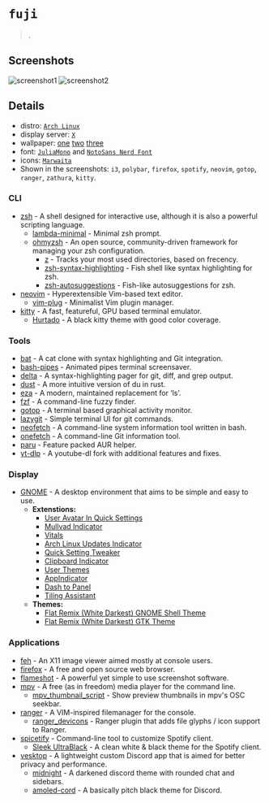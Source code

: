 # `fuji`
> .

## Screenshots

![screenshot1](screenshot1.png)
![screenshot2](screenshot2.png)

## Details
+ distro: [`Arch Linux`](https://www.archlinux.org/)
+ display server: [`X`](https://www.x.org/wiki/)
+ wallpaper: [one](https://github.com/notchum/wallpapers/blob/main/nature/flowers.jpg)
              [two](https://github.com/notchum/wallpapers/blob/main/nature/u04W.jpg)
              [three](https://github.com/notchum/wallpapers/blob/main/nature/saffu-Vya8eGk5Y64-unsplash.jpg)
+ font: [`JuliaMono`](https://juliamono.netlify.app/) and [`NotoSans Nerd Font`](https://www.nerdfonts.com/)
+ icons: [`Marwaita`](https://github.com/darkomarko42/Marwaita-Icons)
+ Shown in the screenshots: `i3`, `polybar`, `firefox`, `spotify`, `neovim`, `gotop`, `ranger`, `zathura`, `kitty`.

### CLI
- [zsh](https://github.com/zsh-users/zsh) - A shell designed for interactive use, although it is also a powerful scripting language.
    - [lambda-minimal](https://github.com/sohnryang/lambda-minimal-theme) - Minimal zsh prompt.
    - [ohmyzsh](https://github.com/ohmyzsh/ohmyzsh) - An open source, community-driven framework for managing your zsh configuration.
        - [z](https://github.com/rupa/z) - Tracks your most used directories, based on frecency.
        - [zsh-syntax-highlighting](https://github.com/zsh-users/zsh-syntax-highlighting) - Fish shell like syntax highlighting for zsh.
        - [zsh-autosuggestions](https://github.com/zsh-users/zsh-autosuggestions) - Fish-like autosuggestions for zsh.
- [neovim](https://github.com/neovim/neovim) - Hyperextensible Vim-based text editor.
    - [vim-plug](https://github.com/junegunn/vim-plug) - Minimalist Vim plugin manager.
- [kitty](https://sw.kovidgoyal.net/kitty/) - A fast, featureful, GPU based terminal emulator.
    - [Hurtado](https://github.com/dexpota/kitty-themes) - A black kitty theme with good color coverage.

### Tools
- [bat](https://github.com/sharkdp/bat) - A cat clone with syntax highlighting and Git integration.
- [bash-pipes](https://github.com/pipeseroni/pipes.sh) - Animated pipes terminal screensaver.
- [delta](https://github.com/dandavison/delta) - A syntax-highlighting pager for git, diff, and grep output.
- [dust](https://github.com/bootandy/dust) - A more intuitive version of du in rust.
- [eza](https://github.com/eza-community/eza) - A modern, maintained replacement for ‘ls’.
- [fzf](https://github.com/junegunn/fzf) - A command-line fuzzy finder.
- [gotop](https://github.com/xxxserxxx/gotop) - A terminal based graphical activity monitor.
- [lazygit](https://github.com/jesseduffield/lazygit) - Simple terminal UI for git commands.
- [neofetch](https://github.com/dylanaraps/neofetch) - A command-line system information tool written in bash.
- [onefetch](https://github.com/o2sh/onefetch) - A command-line Git information tool.
- [paru](https://github.com/Morganamilo/paru) - Feature packed AUR helper.
- [yt-dlp](https://github.com/yt-dlp/yt-dlp) - A youtube-dl fork with additional features and fixes.

### Display
- [GNOME](https://www.gnome.org/) - A desktop environment that aims to be simple and easy to use.
  - **Extenstions:**
    - [User Avatar In Quick Settings](https://extensions.gnome.org/extension/5506/user-avatar-in-quick-settings/)
    - [Mullvad Indicator](https://extensions.gnome.org/extension/3560/mullvad-indicator/)
    - [Vitals](https://extensions.gnome.org/extension/1460/vitals/)
    - [Arch Linux Updates Indicator](https://extensions.gnome.org/extension/1010/archlinux-updates-indicator/)
    - [Quick Setting Tweaker](https://extensions.gnome.org/extension/5446/quick-settings-tweaker/)
    - [Clipboard Indicator](https://extensions.gnome.org/extension/779/clipboard-indicator/)
    - [User Themes](https://extensions.gnome.org/extension/19/user-themes/)
    - [AppIndicator](https://extensions.gnome.org/extension/615/appindicator-support/)
    - [Dash to Panel](https://extensions.gnome.org/extension/1160/dash-to-panel/)
    - [Tiling Assistant](https://extensions.gnome.org/extension/3733/tiling-assistant/)
  - **Themes:**
    - [Flat Remix (White Darkest) GNOME Shell Theme](https://drasite.com/flat-remix-gnome)
    - [Flat Remix (White Darkest) GTK Theme](https://drasite.com/flat-remix-gtk)

### Applications
- [feh](https://feh.finalrewind.org/) - An X11 image viewer aimed mostly at console users.
- [firefox](https://mozilla.org/firefox) - A free and open source web browser.
- [flameshot](https://github.com/flameshot-org/flameshot) - A powerful yet simple to use screenshot software.
- [mpv](https://github.com/mpv-player/mpv) - A free (as in freedom) media player for the command line.
    - [mpv_thumbnail_script](https://github.com/marzzzello/mpv_thumbnail_script) - Show preview thumbnails in mpv's OSC seekbar.
- [ranger](https://github.com/ranger/ranger) - A VIM-inspired filemanager for the console.
    - [ranger_devicons](https://github.com/alexanderjeurissen/ranger_devicons) - Ranger plugin that adds file glyphs / icon support to Ranger.
- [spicetify](https://github.com/spicetify/spicetify-cli) - Command-line tool to customize Spotify client.
    - [Sleek UltraBlack](https://github.com/spicetify/spicetify-themes) - A clean white & black theme for the Spotify client.
- [vesktop](https://github.com/Vencord/Vesktop) - A lightweight custom Discord app that is aimed for better privacy and performance.
    - [midnight](https://refact0r.github.io/midnight-discord/) - A darkened discord theme with rounded chat and sidebars.
    - [amoled-cord](https://github.com/LuckFire/amoled-cord) - A basically pitch black theme for Discord.
